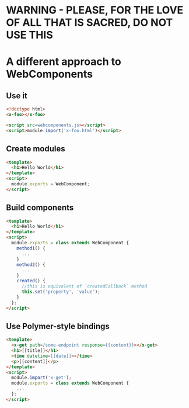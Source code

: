 # WARNING - PLEASE, FOR THE LOVE OF ALL THAT IS SACRED, DO NOT USE THIS

A different approach to WebComponents
===

## Use it

```html
<!doctype html>
<x-foo></x-foo>

<script src=webcomponents.js></script>
<script>module.import('x-foo.html')</script>
```

## Create modules

```html
<template>
  <h1>Hello World</h1>
</template>
<script>
  module.exports = WebComponent;
</script>
```

## Build components

```html
<template>
  <h1>Hello World</h1>
</template>
<script>
  module.exports = class extends WebComponent {
    method1() {
      ...
    }
    method2() {
      ...
    }
    created() {
      //this is equivalent of `createdCallback` method
      this.set('property', 'value');
    }
  };
</script>
```

## Use Polymer-style bindings
```html
<template>
  <x-get path=/some-endpoint response={{content}}></x-get>
  <h1>[[title]]</h1>
  <time datetime=[[date]]></time>
  <p>[[content]]</p>
</template>
<script>
  module.import('x-get');
  module.exports = class extends WebComponent {
    ...
  };
</script>
```

